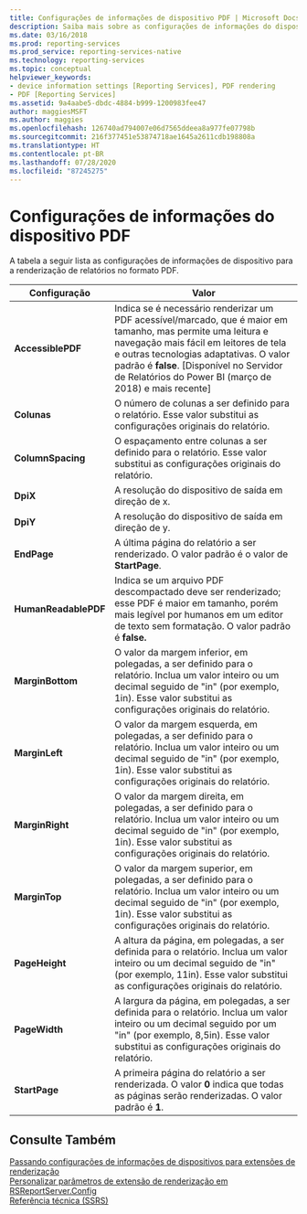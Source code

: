 ```yaml
---
title: Configurações de informações de dispositivo PDF | Microsoft Docs
description: Saiba mais sobre as configurações de informações do dispositivo que estão disponíveis para a renderização de relatórios em formato PDF.
ms.date: 03/16/2018
ms.prod: reporting-services
ms.prod_service: reporting-services-native
ms.technology: reporting-services
ms.topic: conceptual
helpviewer_keywords:
- device information settings [Reporting Services], PDF rendering
- PDF [Reporting Services]
ms.assetid: 9a4aabe5-dbdc-4884-b999-1200983fee47
author: maggiesMSFT
ms.author: maggies
ms.openlocfilehash: 126740ad794007e06d7565ddeea8a977fe07798b
ms.sourcegitcommit: 216f377451e53874718ae1645a2611cdb198808a
ms.translationtype: HT
ms.contentlocale: pt-BR
ms.lasthandoff: 07/28/2020
ms.locfileid: "87245275"
---
```

# <a name="pdf-device-information-settings"></a>Configurações de informações do dispositivo PDF
  A tabela a seguir lista as configurações de informações de dispositivo para a renderização de relatórios no formato PDF.  
  
|Configuração|Valor|  
|-------------|-----------|  
| **AccessiblePDF** | Indica se é necessário renderizar um PDF acessível/marcado, que é maior em tamanho, mas permite uma leitura e navegação mais fácil em leitores de tela e outras tecnologias adaptativas. O valor padrão é **false**. [Disponível no Servidor de Relatórios do Power BI (março de 2018) e mais recente] |
|**Colunas**|O número de colunas a ser definido para o relatório. Esse valor substitui as configurações originais do relatório.|  
|**ColumnSpacing**|O espaçamento entre colunas a ser definido para o relatório. Esse valor substitui as configurações originais do relatório.|  
|**DpiX**|A resolução do dispositivo de saída em direção de x.|  
|**DpiY**|A resolução do dispositivo de saída em direção de y.|  
|**EndPage**|A última página do relatório a ser renderizado. O valor padrão é o valor de **StartPage**.|  
|**HumanReadablePDF**|Indica se um arquivo PDF descompactado deve ser renderizado; esse PDF é maior em tamanho, porém mais legível por humanos em um editor de texto sem formatação. O valor padrão é **false.**|  
|**MarginBottom**|O valor da margem inferior, em polegadas, a ser definido para o relatório. Inclua um valor inteiro ou um decimal seguido de "in" (por exemplo, 1in). Esse valor substitui as configurações originais do relatório.|  
|**MarginLeft**|O valor da margem esquerda, em polegadas, a ser definido para o relatório. Inclua um valor inteiro ou um decimal seguido de "in" (por exemplo, 1in). Esse valor substitui as configurações originais do relatório.|  
|**MarginRight**|O valor da margem direita, em polegadas, a ser definido para o relatório. Inclua um valor inteiro ou um decimal seguido de "in" (por exemplo, 1in). Esse valor substitui as configurações originais do relatório.|  
|**MarginTop**|O valor da margem superior, em polegadas, a ser definido para o relatório. Inclua um valor inteiro ou um decimal seguido de "in" (por exemplo, 1in). Esse valor substitui as configurações originais do relatório.|  
|**PageHeight**|A altura da página, em polegadas, a ser definida para o relatório. Inclua um valor inteiro ou um decimal seguido de "in" (por exemplo, 11in). Esse valor substitui as configurações originais do relatório.|  
|**PageWidth**|A largura da página, em polegadas, a ser definida para o relatório. Inclua um valor inteiro ou um decimal seguido por um "in" (por exemplo, 8,5in). Esse valor substitui as configurações originais do relatório.|  
|**StartPage**|A primeira página do relatório a ser renderizada. O valor **0** indica que todas as páginas serão renderizadas. O valor padrão é **1**.|  
  
## <a name="see-also"></a>Consulte Também  
 [Passando configurações de informações de dispositivos para extensões de renderização](../reporting-services/report-server-web-service/net-framework/passing-device-information-settings-to-rendering-extensions.md)   
 [Personalizar parâmetros de extensão de renderização em RSReportServer.Config](../reporting-services/customize-rendering-extension-parameters-in-rsreportserver-config.md)   
 [Referência técnica &#40;SSRS&#41;](../reporting-services/technical-reference-ssrs.md)  
  
  
